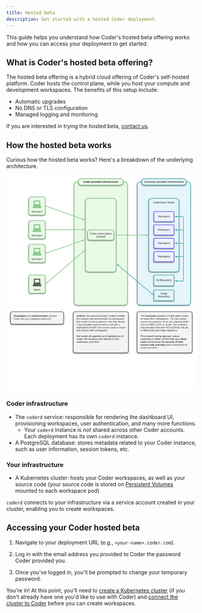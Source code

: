```yaml
---
title: Hosted beta
description: Get started with a hosted Coder deployment.
---
```


This guide helps you understand how Coder's hosted beta offering works and how
you can access your deployment to get started.

## What is Coder's hosted beta offering?

The hosted beta offering is a hybrid cloud offering of Coder's self-hosted
platform. Coder hosts the control plane, while you host your compute and
development workspaces. The benefits of this setup include:

- Automatic upgrades
- No DNS or TLS configuration
- Managed logging and monitoring

If you are interested in trying the hosted beta,
[contact us](https://coder.com/contact?note=I%20would%20like%20to%20try%20the%20hosted%20offer.%0A%0ANumber%20of%20developers%3A%0A%0AUse%20case%3A).

## How the hosted beta works

Curious how the hosted beta works? Here's a breakdown of the underlying
architecture.

![Hosted beta infrastructure](../../assets/guides/hosted-beta/infrastructure_diagram.png)

### Coder infrastructure

- The `coderd` service: responsible for rendering the dashboard UI, provisioning
  workspaces, user authentication, and many more functions.
  - Your `coderd` instance is _not_ shared across other Coder accounts. Each
    deployment has its own `coderd` instance.
- A PostgreSQL database: stores metadata related to your Coder instance, such as
  user information, session tokens, etc.

### Your infrastructure

- A Kubernetes cluster: hosts your Coder workspaces, as well as your source code
  (your source code is stored on
  [Persistent Volumes](https://kubernetes.io/docs/concepts/storage/persistent-volumes/)
  mounted to each workspace pod)

`coderd` connects to your infrastructure via a service account created in your
cluster, enabling you to create workspaces.

## Accessing your Coder hosted beta

1. Navigate to your deployment URL (e.g., `<your-name>.coder.com`).

1. Log in with the email address you provided to Coder the password Coder
   provided you.

1. Once you've logged in, you'll be prompted to change your temporary password.

You're in! At this point, you'll need to
[create a Kubernetes cluster](../../setup/kubernetes/index.md) (if you don't
already have one you'd like to use with Coder) and
[connect the cluster to Coder](../../admin/workspace-providers/deployment/index.md)
before you can create workspaces.
